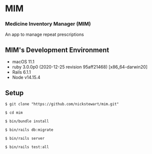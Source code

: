 # MIM

### Medicine Inventory Manager (MIM)

An app to manage repeat prescriptions

## MIM's Development Environment

* macOS 11.1
* ruby 3.0.0p0 (2020-12-25 revision 95aff21468) [x86_64-darwin20]
* Rails 6.1.1
* Node v14.15.4

## Setup

`$ git clone "https://github.com/nickstewart/mim.git"`

`$ cd mim`

`$ bin/bundle install`

`$ bin/rails db:migrate`

`$ bin/rails server`

`$ bin/rails test:all`

